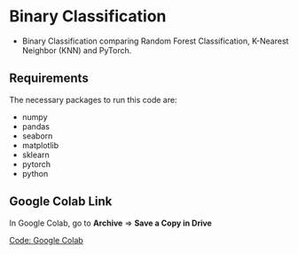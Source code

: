 # Binary Classification

* Binary Classification comparing Random Forest Classification, K-Nearest Neighbor (KNN) and PyTorch.

## Requirements

The necessary packages to run this code are:
* numpy
* pandas
* seaborn
* matplotlib
* sklearn
* pytorch
* python

## Google Colab Link
In Google Colab, go to **Archive** => **Save a Copy in Drive**

[Code: Google Colab ](https://colab.research.google.com/github/helenabarmer/machine_learning_intro/blob/master/Binary%20Classification/employee_attrition.ipynb)